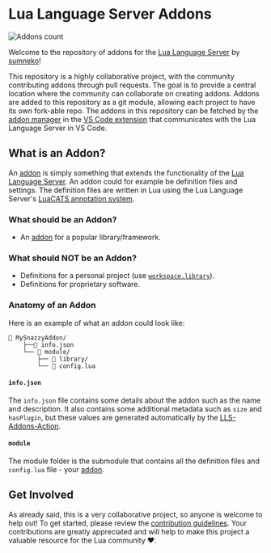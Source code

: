 
# Lua Language Server Addons

![Addons count](https://img.shields.io/github/directory-file-count/carsakiller/LLS-Addons/addons?label=Addons&type=dir&color=097aba)

Welcome to the repository of addons for the [Lua Language Server][lls-github] by [sumneko](https://github.com/sumneko)!

This repository is a highly collaborative project, with the community contributing addons through pull requests. The goal is to provide a central location where the community can collaborate on creating addons. Addons are added to this repository as a git module, allowing each project to have its own fork-able repo. The addons in this repository can be fetched by the [addon manager](https://github.com/LuaLS/lua-language-server/wiki/Addons#vs-code-addon-manager) in the [VS Code extension](https://github.com/sumneko/vscode-lua) that communicates with the Lua Language Server in VS Code.

## What is an Addon?
An [addon](https://github.com/LuaLS/lua-language-server/wiki/Addons) is simply something that extends the functionality of the [Lua Language Server][lls-github]. An addon could for example be definition files and settings. The definition files are written in Lua using the Lua Language Server's [LuaCATS annotation system](https://github.com/sumneko/lua-language-server/wiki/Annotations).

### What should be an Addon?
- An [addon][addon-wiki] for a popular library/framework.

### What should **NOT** be an Addon?
- Definitions for a personal project (use [`workspace.library`](https://github.com/sumneko/lua-language-server/wiki/Settings#workspacelibrary)).
- Definitions for proprietary software.

### Anatomy of an Addon
Here is an example of what an addon could look like:
```
📂 MySnazzyAddon/
    ├──📜 info.json
    └── 📁 module/
        ├── 📁 library/
        └── 📜 config.lua
```
#### `info.json`
The `info.json` file contains some details about the addon such as the name and description. It also contains some additional metadata such as `size` and `hasPlugin`, but these values are generated automatically by the [LLS-Addons-Action](https://github.com/LuaLS/LLS-Addons-Action).

#### `module`
The module folder is the submodule that contains all the definition files and `config.lua` file - your [addon][addon-wiki].

## Get Involved
As already said, this is a very collaborative project, so anyone is welcome to help out! To get started, please review the [contribution guidelines](CONTRIBUTING.md). Your contributions are greatly appreciated and will help to make this project a valuable resource for the Lua community ❤️.



[lls-github]: https://github.com/LuaLS/lua-language-server
[addon-wiki]: https://github.com/LuaLS/lua-language-server/wiki/Addons

